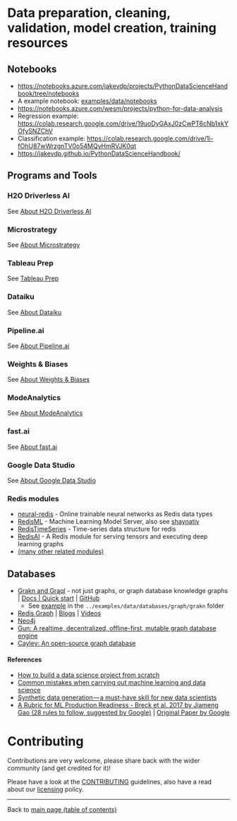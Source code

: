 # Data preparation, cleaning, validation, model creation, training resources

## Notebooks

- https://notebooks.azure.com/jakevdp/projects/PythonDataScienceHandbook/tree/notebooks
- A example notebook: [examples/data/notebooks](examples/data/notebooks/)
- https://notebooks.azure.com/wesm/projects/python-for-data-analysis
- Regression example: https://colab.research.google.com/drive/19uoDyGAxJ0zCwPT6cNb1xkYOfySNZChV
- Classification example: https://colab.research.google.com/drive/1i-fOhU87wWrzgnTV0o54MQyHmRVJK0qt
- https://jakevdp.github.io/PythonDataScienceHandbook/

## Programs and Tools

### H2O Driverless AI

See [About H2O Driverless AI](about-H2O-Driverless-AI.md)

### Microstrategy

See [About Microstrategy](about-Microstrategy.md)

### Tableau Prep

See [Tableau Prep](about-Tableau-Prep.md)

### Dataiku

See [About Dataiku](about-Dataiku.md)

### Pipeline.ai

See [About Pipeline.ai](about-Pipeline.ai.md)

### Weights & Biases

See [About Weights & Biases](about-Weights-and-Biases.md)

### ModeAnalytics

See [About ModeAnalytics](about-ModeAnalytics.md)

### fast.ai

See [About fast.ai](about-fast.ai.md)

### Google Data Studio

See [About Google Data Studio](about-Google-Data-Studio.md)

### Redis modules
- [neural-redis](https://github.com/antirez) - Online trainable neural networks as Redis data types
- [RedisML](https://github.com/RedisLabs) -  Machine Learning Model Server, also see [shaynativ](https://github.com/shaynativ)
- [RedisTimeSeries](https://github.com/danni-m) - Time-series data structure for redis
- [RedisAI](https://github.com/lantiga) - A Redis module for serving tensors and executing deep learning graphs
- [(many other related modules)](https://redis.io/modules)

## Databases
- [Grakn and Graql](http://grakn.ai/) - not just graphs, or graph database knowledge graphs | [Docs | Quick start](https://dev.grakn.ai/docs/general/quickstart) | [GitHub](https://github.com/graknlabs/grakn)
    + See [example](../examples/data/databases/graph/grakn/README.md) in the `../examples/data/databases/graph/grakn` folder
- [Redis Graph](https://oss.redislabs.com/redisgraph/) | [Blogs](https://blog.grakn.ai/?gi=d6874fc57ebb) | [Videos](https://www.youtube.com/channel/UCtZKw0RFof3x23KqGtW3yDA)
- [Neo4j](https://neo4j.com/)
- [Gun: A realtime, decentralized, offline-first, mutable graph database engine](https://github.com/amark/gun)
- [Cayley: An open-source graph database](https://github.com/cayleygraph/cayley)

#### References

- [How to build a data science project from scratch](https://www.kdnuggets.com/2018/12/build-data-science-project-from-scratch.html)
- [Common mistakes when carrying out machine learning and data science](https://www.kdnuggets.com/2018/12/common-mistakes-data-science.html)
- [Synthetic data generation — a must-have skill for new data scientists](https://towardsdatascience.com/synthetic-data-generation-a-must-have-skill-for-new-data-scientists-915896c0c1ae)
- [A Rubric for ML Production Readiness - Breck et al. 2017 by Jiameng Gao (28 rules to follow, suggested by Google)](https://docs.google.com/presentation/d/1-4gE9v1X7EP4rsBQlRtGA9IXDnBjlQPAqB3jlDBvUTU/edit#slide=id.p) | [Original Paper by Google](https://ai.google/research/pubs/pub46555)

# Contributing

Contributions are very welcome, please share back with the wider community (and get credited for it)!

Please have a look at the [CONTRIBUTING](CONTRIBUTING.md) guidelines, also have a read about our [licensing](LICENSE.md) policy.

---

Back to [main page (table of contents)](../README.md)
